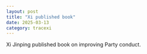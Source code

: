 ```yaml
---
layout: post
title: "Xi published book"
date: 2025-03-13
category: tracexi
---
```


Xi Jinping published book on improving Party conduct.